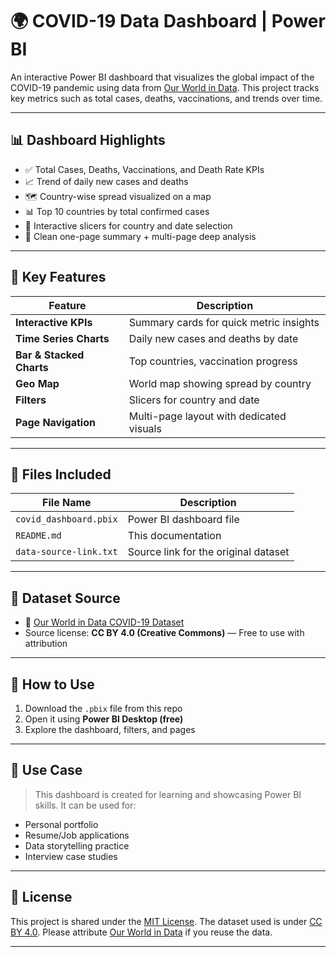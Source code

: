 # 🌍 COVID-19 Data Dashboard | Power BI

An interactive Power BI dashboard that visualizes the global impact of the COVID-19 pandemic using data from [Our World in Data](https://ourworldindata.org/covid-cases). This project tracks key metrics such as total cases, deaths, vaccinations, and trends over time.

---

## 📊 Dashboard Highlights

- ✅ Total Cases, Deaths, Vaccinations, and Death Rate KPIs
- 📈 Trend of daily new cases and deaths
- 🗺️ Country-wise spread visualized on a map
- 📊 Top 10 countries by total confirmed cases
- 📅 Interactive slicers for country and date selection
- 🧩 Clean one-page summary + multi-page deep analysis

---

## 🧠 Key Features

| Feature               | Description                                                   |
|-----------------------|---------------------------------------------------------------|
| **Interactive KPIs**  | Summary cards for quick metric insights                       |
| **Time Series Charts**| Daily new cases and deaths by date                            |
| **Bar & Stacked Charts** | Top countries, vaccination progress                         |
| **Geo Map**           | World map showing spread by country                           |
| **Filters**           | Slicers for country and date                                  |
| **Page Navigation**   | Multi-page layout with dedicated visuals                      |

---

## 📁 Files Included

| File Name                | Description                                    |
|--------------------------|------------------------------------------------|
| `covid_dashboard.pbix`   | Power BI dashboard file                        |
| `README.md`              | This documentation                            |
| `data-source-link.txt`   | Source link for the original dataset           |

---

## 🧾 Dataset Source

- 📌 [Our World in Data COVID-19 Dataset](https://github.com/owid/covid-19-data)
- Source license: **CC BY 4.0 (Creative Commons)** — Free to use with attribution

---

## 🚀 How to Use

1. Download the `.pbix` file from this repo
2. Open it using **Power BI Desktop (free)**
3. Explore the dashboard, filters, and pages

---

## 💼 Use Case

> This dashboard is created for learning and showcasing Power BI skills. It can be used for:
- Personal portfolio
- Resume/Job applications
- Data storytelling practice
- Interview case studies

---

## 📜 License

This project is shared under the [MIT License](LICENSE). The dataset used is under [CC BY 4.0](https://creativecommons.org/licenses/by/4.0/). Please attribute [Our World in Data](https://ourworldindata.org/) if you reuse the data.

---


